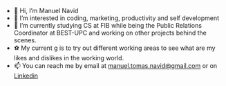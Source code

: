 - 👋 Hi, I’m Manuel Navid
- 👀 I’m interested in coding, marketing, productivity and self development
- 🌱 I’m currently studying CS at FIB while being the Public Relations Coordinator at BEST-UPC and working on other projects behind the scenes.
- ⚽ My current g is to try out different working areas to see what are my likes and dislikes in the working world.
- 📫 You can reach me by email at [manuel.tomas.navid@gmail.com](mailto:manuel.tomas.navid@gmail.com) or on [Linkedin](https://www.linkedin.com/in/manuelnavid)

<!---
LearningBizz/LearningBizz is a ✨ special ✨ repository because its `README.md` (this file) appears on your GitHub profile.
You can click the Preview link to take a look at your changes.
--->
